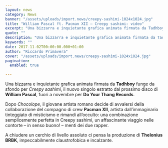 ```yaml
---
layout: news
category: News
banner: "/assets/uploads/import.news/creepy-sashimi-1024x1024.jpg"
title: "William Pascal ft. Pacman XII – Creepy sashimi: video"
excerpt: "Una bizzarra e inquietante grafica animata firmata da Tadhboy funge da sfondo per Creepy sashimi, il nuovo singolo estratto dal prossimo disco di William Pascal, fuori a novembre per Do Your Thang Records. Dopo Chocolope, il giovane artista romano decide di avvalersi della collaborazione del compagno di crew Pacman XII, artista dall’immaginario tinteggiato di misticismo [&hellip"
quote: ""
description: "Una bizzarra e inquietante grafica animata firmata da Tadhboy funge da sfondo per Creepy sashimi, il nuovo singolo estratto dal prossimo disco di William Pascal, fuori a novembre per Do Your Thang Records. Dopo Chocolope, il giovane artista romano decide di avvalersi della collaborazione del compagno di crew Pacman XII, artista dall’immaginario tinteggiato di misticismo [&hellip"
keywords: ""
date: 2017-11-02T00:00:00.000+01:00
author: "Riccardo Primavera"
cover: "/assets/uploads/import.news/creepy-sashimi-1024x1024.jpg"
pagination:
  enabled: true

---
```


Una bizzarra e inquietante grafica animata firmata da **Tadhboy** funge da sfondo per _Creepy sashimi_, il nuovo singolo estratto dal prossimo disco di **William Pascal**, fuori a novembre per **Do Your Thang Records**.

Dopo _Chocolope_, il giovane artista romano decide di avvalersi della collaborazione del compagno di crew **Pacman XII**, artista dall’immaginario tinteggiato di misticismo e rimandi all’occulto: una combinazione semplicemente perfetta in Creepy sashimi, un affascinante viaggio nelle contorte – in senso buono! – menti dei due rapper.

A chiudere un cerchio di livello assoluto ci pensa la produzione di **Thelonius BRBK**, impeccabilmente claustrofobica e incalzante.